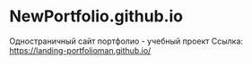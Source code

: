 # NewPortfolio.github.io
Одностраничный сайт портфолио - учебный проект
Ссылка: https://landing-portfolioman.github.io/
